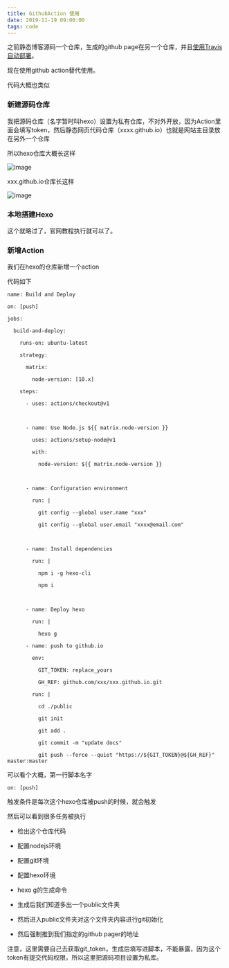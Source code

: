 ```yaml
---
title: GithubAction 使用
date: 2019-11-19 09:00:00
tags: code
---
```


之前静态博客源码一个仓库，生成的github page在另一个仓库，并且[使用Travis自动部署]([http://www.yeqinfu.com/2017/02/06/%E5%8D%9A%E5%AE%A2TravisCI%E8%87%AA%E5%8A%A8%E9%83%A8%E7%BD%B2Hexo/](http://www.yeqinfu.com/2017/02/06/博客TravisCI自动部署Hexo/))。

现在使用github action替代使用。

代码大概也类似

### 新建源码仓库

我把源码仓库（名字暂时叫hexo）设置为私有仓库，不对外开放，因为Action里面会填写token，然后静态网页代码仓库（xxxx.github.io）也就是网站主目录放在另外一个仓库

所以hexo仓库大概长这样

![image](https://tvax1.sinaimg.cn/large/c1b251b3gy1g93dtj1vg6j210p0cx0u2.jpg)

xxx.github.io仓库长这样

![image](https://tva2.sinaimg.cn/large/c1b251b3gy1g93dux4ygbj211y0c375g.jpg)

### 本地搭建Hexo

这个就略过了，官网教程执行就可以了。

### 新增Action

我们在hexo的仓库新增一个action

代码如下

```
name: Build and Deploy

on: [push]

jobs:

  build-and-deploy:

    runs-on: ubuntu-latest

    strategy:

      matrix:

        node-version: [10.x]

    steps:

      - uses: actions/checkout@v1



      - name: Use Node.js ${{ matrix.node-version }}

        uses: actions/setup-node@v1

        with:

          node-version: ${{ matrix.node-version }}



      - name: Configuration environment

        run: |

          git config --global user.name "xxx"

          git config --global user.email "xxxx@email.com"



      - name: Install dependencies

        run: |

          npm i -g hexo-cli

          npm i



      - name: Deploy hexo

        run: |

          hexo g

      - name: push to github.io

        env:

          GIT_TOKEN: replace_yours

          GH_REF: github.com/xxx/xxx.github.io.git

        run: |

          cd ./public

          git init

          git add .

          git commit -m "update docs"

          git push --force --quiet "https://${GIT_TOKEN}@${GH_REF}" master:master
```



可以看个大概，第一行脚本名字

```
on: [push]
```

触发条件是每次这个hexo仓库被push的时候，就会触发

然后可以看到很多任务被执行

+ 检出这个仓库代码
+ 配置nodejs环境

+ 配置git环境
+ 配置hexo环境
+ hexo g的生成命令
+ 生成后我们知道多出一个public文件夹
+ 然后进入public文件夹对这个文件夹内容进行git初始化
+ 然后强制推到我们指定的github pager的地址

注意，这里需要自己去获取git_token，生成后填写进脚本，不能暴露，因为这个token有提交代码权限，所以这里把源码项目设置为私库。

